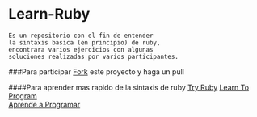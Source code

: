 # Learn-Ruby
	Es un repositorio con el fin de entender 
	la sintaxis basica (en principio) de ruby,
	encontrara varios ejercicios con algunas 
	soluciones realizadas por varios participantes.

###Para participar [Fork](https://github.com/rderoldan1/learn-ruby/fork) este proyecto y haga un pull

####Para aprender mas rapido de la sintaxis de ruby
[Try Ruby](http://www.tryruby.org)
[Learn To Program](http://pine.fm/LearnToProgram/?Chapter=0)	
[Aprende a Programar](http://www.rubenploneda.com/aprende-a-programar-ruby-por-chris-pine/)

	
 	
